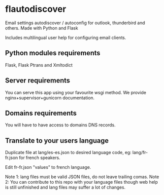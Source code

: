 # flautodiscover
Email settings autodiscover / autoconfig for outlook, thunderbird and others. Made with Python and Flask

Includes multilingual user help for configuring email clients.

## Python modules requirements

Flask, Flask Ptrans and Xmltodict

## Server requirements

You can serve this app using your favourite wsgi method. We provide nginx+supervisor+gunicorn documentation.

## Domains requirements

You will have to have access to domains DNS records.

## Translate to your users language

Duplicate file at lang/es-es.json to desired language code, eg: lang/fr-fr.json for french speakers.

Edit fr-fr.json "values" to french language.

Note 1: lang files must be valid JSON files, do not leave trailing comas.
Note 2: You can contribute to this repo with your language files though web help is still unfinished and lang files may suffer a lot of changes.
